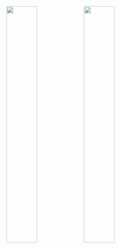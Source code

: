 <div align='center'>
<img width='40%' align="center"  src="https://github-readme-stats.vercel.app/api?username=Meteors27&count_private=true&include_all_commits=false&hide_border=true&show_icons=true&text_color=FFFFFF&icon_color=FFFFFF&title_color=FFFFFF&bg_color=45,D16BA5,86A8E7,5FFBF1" />
<img width='40%' align="center" src="https://github-readme-stats.vercel.app/api/top-langs/?username=Meteors27&layout=compact&text_color=FFFFFF&title_color=FFFFFF&icon_color=FFFFFF&bg_color=45,5FFBF1,86A8E7,D16BA5" />
</div>



<!--
**Meteors27/Meteors27** is a ✨ _special_ ✨ repository because its `README.md` (this file) appears on your GitHub profile.

Here are some ideas to get you started:

- 🔭 I’m currently working on ...
- 🌱 I’m currently learning ...
- 👯 I’m looking to collaborate on ...
- 🤔 I’m looking for help with ...
- 💬 Ask me about ...
- 📫 How to reach me: ...
- 😄 Pronouns: ...
- ⚡ Fun fact: ...
-->
